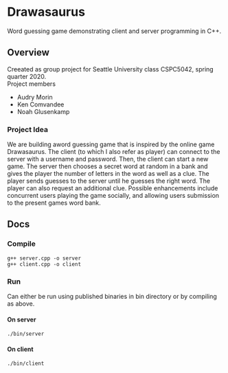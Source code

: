 # Drawasaurus
Word guessing game demonstrating client and server programming in C++.  

## Overview
Creeated as group project for Seattle University class CSPC5042, spring quarter 2020.  
Project members
- Audry Morin
- Ken Comvandee
- Noah Glusenkamp

### Project Idea
We are building aword guessing game that is inspired by the online game Drawasaurus. The client (to which I also refer as player) can connect to the server with a username and password. Then, the client can start a new game. The server then chooses a secret word at random in a bank and gives the player the number of letters in the word as well as a clue. The player sends guesses to the server until he guesses the right word. The player can also request an additional clue. Possible enhancements include concurrent users playing the game socially, and allowing users submission to the present games word bank.

## Docs
### Compile
```
g++ server.cpp -o server 
g++ client.cpp -o client
```

### Run
Can either be run using published binaries in bin directory or by compiling as above.
#### On server
```
./bin/server
```
#### On client
```
./bin/client
```